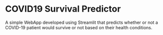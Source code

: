 # COVID19 Survival Predictor
A simple WebApp developed using Streamlit that predicts whether or not a COVID-19 patient would survive or not based on their health conditions.
